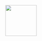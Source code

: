 <div id="header" align="center">
   <img src="https://media.giphy.com/media/qgQUggAC3Pfv687qPC/giphy.gif" width="100"/>
 

</div>

 
